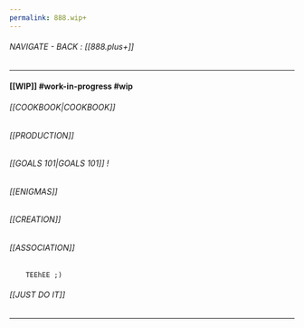 ```yaml
---
permalink: 888.wip+
---
```


###### NAVIGATE - BACK :  [[888.plus+]]
----
#### [[WIP]] #work-in-progress  #wip


###### [[COOKBOOK|COOKBOOK]]

###### [[PRODUCTION]]

###### [[GOALS 101|GOALS 101]] !

###### [[ENIGMAS]]

###### [[CREATION]]
###### [[ASSOCIATION]]
		TEEhEE ;)
###### [[JUST DO IT]]

---------
